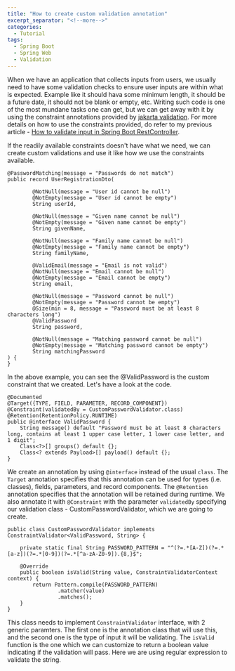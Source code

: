 ```yaml
---
title: "How to create custom validation annotation"
excerpt_separator: "<!--more-->"
categories:
  - Tutorial
tags:
  - Spring Boot
  - Spring Web
  - Validation
---
```


When we have an application that collects inputs from users, we usually need to have some validation checks to ensure user inputs are within what is expected. Example like it should hava some minimum length, it should be a future date, it should not be blank or empty, etc. Writing such code is one of the most mundane tasks one can get, but we can get away with it by using the constraint annotations provided by [jakarta validation](https://jakarta.ee/specifications/bean-validation/3.0/apidocs/jakarta/validation/constraints/package-summary.html). For more details on how to use the constraints provided, do refer to my previous article - [How to validate input in Spring Boot RestController](https://www.thecodinganalyst.com/tutorial/how-to-validate-input-in-spring-boot-restcontroller/).

If the readily available constraints doesn't have what we need, we can create custom validations and use it like how we use the constraints available.

```
@PasswordMatching(message = "Passwords do not match")
public record UserRegistrationDto(

        @NotNull(message = "User id cannot be null")
        @NotEmpty(message = "User id cannot be empty")
        String userId,

        @NotNull(message = "Given name cannot be null")
        @NotEmpty(message = "Given name cannot be empty")
        String givenName,

        @NotNull(message = "Family name cannot be null")
        @NotEmpty(message = "Family name cannot be empty")
        String familyName,

        @ValidEmail(message = "Email is not valid")
        @NotNull(message = "Email cannot be null")
        @NotEmpty(message = "Email cannot be empty")
        String email,

        @NotNull(message = "Password cannot be null")
        @NotEmpty(message = "Password cannot be empty")
        @Size(min = 8, message = "Password must be at least 8 characters long")
        @ValidPassword
        String password,

        @NotNull(message = "Matching password cannot be null")
        @NotEmpty(message = "Matching password cannot be empty")
        String matchingPassword
) {
}
```

In the above example, you can see the @ValidPassword is the custom constraint that we created. Let's have a look at the code.

```
@Documented
@Target({TYPE, FIELD, PARAMETER, RECORD_COMPONENT})
@Constraint(validatedBy = CustomPasswordValidator.class)
@Retention(RetentionPolicy.RUNTIME)
public @interface ValidPassword {
    String message() default "Password must be at least 8 characters long, contains at least 1 upper case letter, 1 lower case letter, and 1 digit";
    Class<?>[] groups() default {};
    Class<? extends Payload>[] payload() default {};
}
```

We create an annotation by using `@interface` instead of the usual `class`. The `Target` annotation specifies that this annotation can be used for types (i.e. classes), fields, parameters, and record components. The `@Retention` annotation specifies that the annotation will be retained during runtime. We also annotate it with `@Constraint` with the parameter `validatedBy` specifying our validation class - CustomPasswordValidator, which we are going to create.

```
public class CustomPasswordValidator implements ConstraintValidator<ValidPassword, String> {

    private static final String PASSWORD_PATTERN = "^(?=.*[A-Z])(?=.*[a-z])(?=.*[0-9])(?=.*[^a-zA-Z0-9]).{8,}$";

    @Override
    public boolean isValid(String value, ConstraintValidatorContext context) {
        return Pattern.compile(PASSWORD_PATTERN)
                .matcher(value)
                .matches();
    }
}
```

This class needs to implement `ConstraintValidator` interface, with 2 generic paramters. The first one is the annotation class that will use this, and the second one is the type of input it will be validating. The `isValid` function is the one which we can customize to return a boolean value indicating if the validation will pass. Here we are using regular expression to validate the string. 

